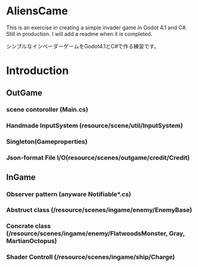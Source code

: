 # AliensCame
This is an exercise in creating a simple invader game in Godot 4.1 and C#. 
Still in production. I will add a readme when it is completed.


シンプルなインベーダーゲームをGodot4.1とC#で作る練習です。


# Introduction

## OutGame
### scene contoroller (Main.cs)
### Handmade InputSystem (resource/scene/util/InputSystem)
### Singleton(Gameproperties)
### Json-format File I/O(resource/scenes/outgame/credit/Credit)

## InGame
### Observer pattern (anyware Notifiable*.cs)
### Abstruct class (/resource/scenes/ingame/enemy/EnemyBase)
### Concrate class (/resource/scenes/ingame/enemy/FlatwoodsMonster, Gray, MartianOctopus)
### Shader Controll (/resource/scenes/ingame/ship/Charge)
